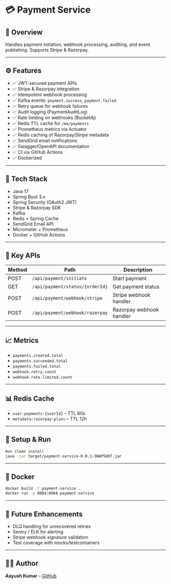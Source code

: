 # 💳 Payment Service

## 📌 Overview
Handles payment initiation, webhook processing, auditing, and event publishing. Supports Stripe & Razorpay.

---

## ⚙️ Features

- ✅ JWT-secured payment APIs
- ✅ Stripe & Razorpay integration
- ✅ Idempotent webhook processing
- ✅ Kafka events: `payment.success`, `payment.failed`
- ✅ Retry queue for webhook failures
- ✅ Audit logging (PaymentAuditLog)
- ✅ Rate limiting on webhooks (Bucket4j)
- ✅ Redis TTL cache for `/me/payments`
- ✅ Prometheus metrics via Actuator
- ✅ Redis caching of Razorpay/Stripe metadata
- ✅ SendGrid email notifications
- ✅ Swagger/OpenAPI documentation
- ✅ CI via GitHub Actions
- ✅ Dockerized

---

## 🧰 Tech Stack

- Java 17
- Spring Boot 3.x
- Spring Security (OAuth2 JWT)
- Stripe & Razorpay SDK
- Kafka
- Redis + Spring Cache
- SendGrid Email API
- Micrometer + Prometheus
- Docker + GitHub Actions

---

## 📂 Key APIs

| Method | Path                            | Description                      |
|--------|---------------------------------|----------------------------------|
| POST   | `/api/payment/initiate`         | Start payment                    |
| GET    | `/api/payment/status/{orderId}` | Get payment status               |
| POST   | `/api/payment/webhook/stripe`   | Stripe webhook handler           |
| POST   | `/api/payment/webhook/razorpay` | Razorpay webhook handler         |

---

## 📈 Metrics

- `payments.created.total`
- `payments.succeeded.total`
- `payments.failed.total`
- `webhook.retry.count`
- `webhook.rate.limited.count`

---

## 📊 Redis Cache

- `user:payments:{userId}` – TTL 60s
- `metadata:razorpay:plans` – TTL 12h

---

## 🧪 Setup & Run

```bash
mvn clean install
java -jar target/payment-service-0.0.1-SNAPSHOT.jar
```

---

## 🐳 Docker

```bash
docker build -t payment-service .
docker run -p 8084:8084 payment-service
```

---

## 🧪 Future Enhancements

- DLQ handling for unrecovered retries
- Sentry / ELK for alerting
- Stripe webhook signature validation
- Test coverage with mocks/testcontainers

---

## 👨‍💻 Author

**Aayush Kumar** – [GitHub](https://github.com/Aayush20)